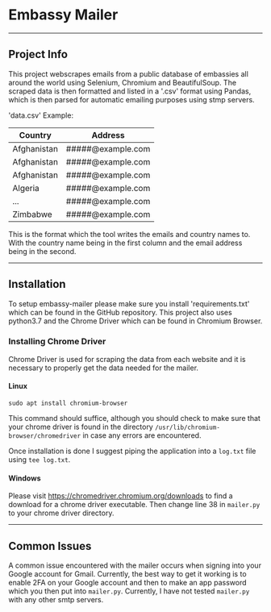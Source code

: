 # Embassy Mailer
---

## Project Info
This project webscrapes emails from a public database of embassies all around the world using Selenium, Chromium and BeautifulSoup. The scraped data is then formatted and listed in a '.csv' format using Pandas, which is then parsed for automatic emailing purposes using stmp servers.

'data.csv' Example:

| Country     | Address         |
|-------------|-----------------|
| Afghanistan | #####@example.com |
| Afghanistan | #####@example.com |
| Afghanistan | #####@example.com |
| Algeria | #####@example.com |
| ...         | #####@example.com |
| Zimbabwe    | #####@example.com |

This is the format which the tool writes the emails and country names to. With the country name being in the first column and the email address being in the second.

---
## Installation
To setup embassy-mailer please make sure you install 'requirements.txt' which can be found in the GitHub repository. This project also uses python3.7 and the Chrome Driver which can be found in Chromium Browser.

### Installing Chrome Driver
Chrome Driver is used for scraping the data from each website and it is necessary to properly get the data needed for the mailer.

#### Linux
```properties
sudo apt install chromium-browser
```
This command should suffice, although you should check to make sure that your chrome driver is found in the directory ```/usr/lib/chromium-browser/chromedriver``` in case any errors are encountered.

Once installation is done I suggest piping the application into a ```log.txt``` file  using ```tee log.txt```.

#### Windows
Please visit https://chromedriver.chromium.org/downloads to find a download for a chrome driver executable. Then change line 38 in ```mailer.py``` to your chrome driver directory.


---
## Common Issues
A common issue encountered with the mailer occurs when signing into your Google account for Gmail. Currently, the best way to get it working is to enable 2FA on your Google account and then to make an app password which you then put into ```mailer.py```. Currently, I have not tested ```mailer.py``` with any other smtp servers.
